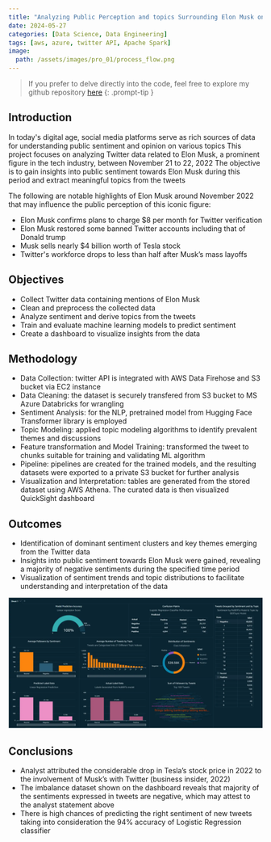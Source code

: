 ```yaml
---
title: "Analyzing Public Perception and topics Surrounding Elon Musk on Twitter"
date: 2024-05-27
categories: [Data Science, Data Engineering]
tags: [aws, azure, twitter API, Apache Spark]
image: 
  path: /assets/images/pro_01/process_flow.png
---
```


> If you prefer to delve directly into the code, feel free to explore my github repository [here](https://github.com/olumyk/musk_sentiment) 
{: .prompt-tip }



## Introduction

In today's digital age, social media platforms serve as rich sources of data for understanding public sentiment and opinion on various topics
This project focuses on analyzing Twitter data related to Elon Musk, a prominent figure in the tech industry, between November 21 to 22, 2022
The objective is to gain insights into public sentiment towards Elon Musk during this period and extract meaningful topics from the tweets

The following are notable highlights of Elon Musk around November 2022 that may influence the public perception of this iconic figure:
 - Elon Musk confirms plans to charge $8 per month for Twitter verification
 - Elon Musk restored some banned Twitter accounts including that of Donald trump
 - Musk sells nearly $4 billion worth of Tesla stock
 - Twitter's workforce drops to less than half after Musk’s mass layoffs



## Objectives

  - Collect Twitter data containing mentions of Elon Musk
  - Clean and preprocess the collected data
  - Analyze sentiment and derive topics from the tweets
  - Train and evaluate machine learning models to predict sentiment
  - Create a dashboard to visualize insights from the data



## Methodology

  - Data Collection: twitter API is integrated with AWS Data Firehose and S3 bucket via EC2 instance
  - Data Cleaning: the dataset is securely transfered from S3 bucket to MS Azure Databricks for wrangling 
  - Sentiment Analysis: for the NLP, pretrained model from Hugging Face Transformer library is employed
  - Topic Modeling: applied topic modeling algorithms to identify prevalent themes and discussions
  - Feature transformation and Model Training: transformed the tweet to chunks suitable for training and validating ML algorithm
  - Pipeline: pipelines are created for the trained models, and the resulting datasets were exported to a private S3 bucket for further analysis 
  - Visualization and Interpretation: tables are generated from the stored dataset using AWS Athena. The curated data is then visualized QuickSight dashboard



## Outcomes

- Identification of dominant sentiment clusters and key themes emerging from the Twitter data
- Insights into public sentiment towards Elon Musk were gained, revealing a majority of negative sentiments during the specified time period
- Visualization of sentiment trends and topic distributions to facilitate understanding and interpretation of the data

![dashboard](/assets/images/pro_01/dashboard.webp)


## Conclusions

  - Analyst attributed the considerable drop in Tesla’s stock price in 2022 to the involvement of Musk’s with Twitter (business insider, 2022) 
  - The imbalance dataset shown on the dashboard reveals that majority of the sentiments expressed in tweets are negative, which may attest to the analyst statement above
  - There is high chances of predicting the right sentiment of new tweets taking into consideration the 94% accuracy of Logistic Regression classifier

